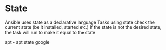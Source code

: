 # State

Ansible uses state as a declarative language
Tasks using state check the current state (be it installed, started etc.)
If the state is not the desired state, the task will run to make it equal to the state

apt - apt state google

